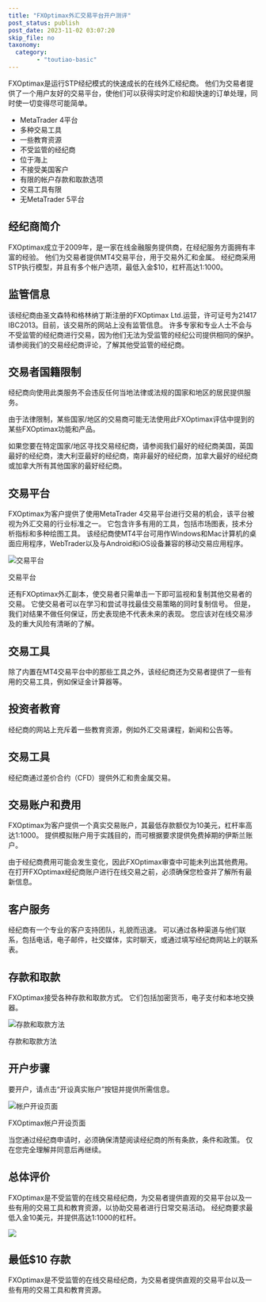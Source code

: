 ```yaml
---
title: "FXOptimax外汇交易平台开户测评"
post_status: publish
post_date: 2023-11-02 03:07:20
skip_file: no
taxonomy:
  category:
        - "toutiao-basic"
---
```


FXOptimax是运行STP经纪模式的快速成长的在线外汇经纪商。 他们为交易者提供了一个用户友好的交易平台，使他们可以获得实时定价和超快速的订单处理，同时使一切变得尽可能简单。

- MetaTrader 4平台
- 多种交易工具
- 一些教育资源
- 不受监管的经纪商
- 位于海上
- 不接受美国客户
- 有限的帐户存款和取款选项
- 交易工具有限
- 无MetaTrader 5平台

## 经纪商简介

FXOptimax成立于2009年，是一家在线金融服务提供商，在经纪服务方面拥有丰富的经验。 他们为交易者提供MT4交易平台，用于交易外汇和金属。 经纪商采用STP执行模型，并且有多个帐户选项，最低入金$10，杠杆高达1:1000。

## 监管信息

该经纪商由圣文森特和格林纳丁斯注册的FXOptimax Ltd.运营，许可证号为21417 IBC2013。目前，该交易所的网站上没有监管信息。 许多专家和专业人士不会与不受监管的经纪商进行交易，因为他们无法为受监管的经纪公司提供相同的保护。 请参阅我们的交易经纪商评论，了解其他受监管的经纪商。

## 交易者国籍限制

经纪商向使用此类服务​​不会违反任何当地法律或法规的国家和地区的居民提供服务。

由于法律限制，某些国家/地区的交易商可能无法使用此FXOptimax评估中提到的某些FXOptimax功能和产品。

如果您要在特定国家/地区寻找交易经纪商，请参阅我们最好的经纪商美国，英国最好的经纪商，澳大利亚最好的经纪商，南非最好的经纪商，加拿大最好的经纪商或加拿大所有其他国家的最好经纪商。

## 交易平台

FXOptimax为客户提供了使用MetaTrader 4交易平台进行交易的机会，该平台被视为外汇交易的行业标准之一。 它包含许多有用的工具，包括市场图表，技术分析指标和多种绘图工具。 该经纪商使MT4平台可用作Windows和Mac计算机的桌面应用程序，WebTrader以及与Android和iOS设备兼容的移动交易应用程序。

![交易平台](https://cdn.fendou.la/funstoutiao/2020/11/FXOptimax-Review-Trading-Platform--1024x745.jpg "交易平台")

交易平台

还有FXOptimax外汇副本，使交易者只需单击一下即可监视和复制其他交易者的交易。 它使交易者可以在学习和尝试寻找最佳交易策略的同时复制信号。 但是，我们对结果不做任何保证，历史表现绝不代表未来的表现。 您应该对在线交易涉及的重大风险有清晰的了解。

## 交易工具

除了内置在MT4交易平台中的那些工具之外，该经纪商还为交易者提供了一些有用的交易工具，例如保证金计算器等。

## 投资者教育

经纪商的网站上充斥着一些教育资源，例如外汇交易课程，新闻和公告等。

## 交易工具

经纪商通过差价合约（CFD）提供外汇和贵金属交易。

## 交易账户和费用

FXOptimax为客户提供一个真实交易账户，其最低存款额仅为10美元，杠杆率高达1:1000。 提供模拟账户用于实践目的，而可根据要求提供免费掉期的伊斯兰账户。

由于经纪商费用可能会发生变化，因此FXOptimax审查中可能未列出其他费用。 在打开FXOptimax经纪商账户进行在线交易之前，必须确保您检查并了解所有最新信息。

## 客户服务

经纪商有一个专业的客户支持团队，礼貌而迅速。 可以通过各种渠道与他们联系，包括电话，电子邮件，社交媒体，实时聊天，或通过填写经纪商网站上的联系表。

## 存款和取款

FXOptimax接受各种存款和取款方式。 它们包括加密货币，电子支付和本地交换器。

![存款和取款方法](https://cdn.fendou.la/funstoutiao/2020/11/FXOptimax-Review-Deposit-and-Withdrawal-Methods-1024x185.jpg "存款和取款方法")

存款和取款方法

## 开户步骤

要开户，请点击“开设真实账户”按钮并提供所需信息。

![帐户开设页面](https://cdn.fendou.la/funstoutiao/2020/11/FXOptimax-Review-Account-Opening-Page-149x1024.jpg "帐户开设页面")

FXOptimax帐户开设页面

当您通过经纪商申请时，必须确保清楚阅读经纪商的所有条款，条件和政策。 仅在您完全理解并同意后再继续。

## 总体评价

FXOptimax是不受监管的在线交易经纪商，为交易者提供直观的交易平台以及一些有用的交易工具和教育资源，以协助交易者进行日常交易活动。 经纪商要求最低入金10美元，并提供高达1:1000的杠杆。

![](https://cdn.fendou.la/funstoutiao/2020/11/FXOptimax-Logo.png)

## 最低$10 存款

FXOptimax是不受监管的在线交易经纪商，为交易者提供直观的交易平台以及一些有用的交易工具和教育资源。
